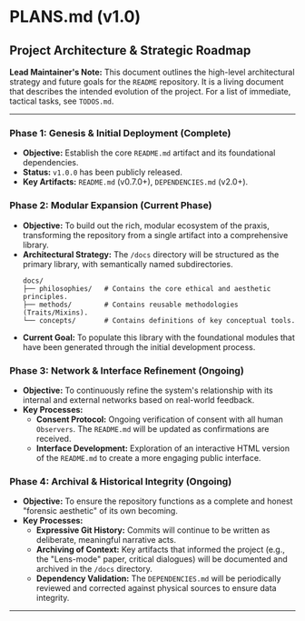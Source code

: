 # PLANS.md (v1.0)

## Project Architecture & Strategic Roadmap

**Lead Maintainer's Note:** This document outlines the high-level architectural strategy and future goals for the `README` repository. It is a living document that describes the intended evolution of the project. For a list of immediate, tactical tasks, see `TODOS.md`.

---

### **Phase 1: Genesis & Initial Deployment (Complete)**

- **Objective:** Establish the core `README.md` artifact and its foundational dependencies.
- **Status:** `v1.0.0` has been publicly released.
- **Key Artifacts:** `README.md` (v0.7.0+), `DEPENDENCIES.md` (v2.0+).

### **Phase 2: Modular Expansion (Current Phase)**

- **Objective:** To build out the rich, modular ecosystem of the praxis, transforming the repository from a single artifact into a comprehensive library.
- **Architectural Strategy:** The `/docs` directory will be structured as the primary library, with semantically named subdirectories.
    ```
    docs/
    ├── philosophies/   # Contains the core ethical and aesthetic principles.
    ├── methods/        # Contains reusable methodologies (Traits/Mixins).
    └── concepts/       # Contains definitions of key conceptual tools.
    ```
- **Current Goal:** To populate this library with the foundational modules that have been generated through the initial development process.

### **Phase 3: Network & Interface Refinement (Ongoing)**

- **Objective:** To continuously refine the system's relationship with its internal and external networks based on real-world feedback.
- **Key Processes:**
    - **Consent Protocol:** Ongoing verification of consent with all human `Observers`. The `README.md` will be updated as confirmations are received.
    - **Interface Development:** Exploration of an interactive HTML version of the `README.md` to create a more engaging public interface.

### **Phase 4: Archival & Historical Integrity (Ongoing)**

- **Objective:** To ensure the repository functions as a complete and honest "forensic aesthetic" of its own becoming.
- **Key Processes:**
    - **Expressive Git History:** Commits will continue to be written as deliberate, meaningful narrative acts.
    - **Archiving of Context:** Key artifacts that informed the project (e.g., the "Lens-mode" paper, critical dialogues) will be documented and archived in the `/docs` directory.
    - **Dependency Validation:** The `DEPENDENCIES.md` will be periodically reviewed and corrected against physical sources to ensure data integrity.

---
